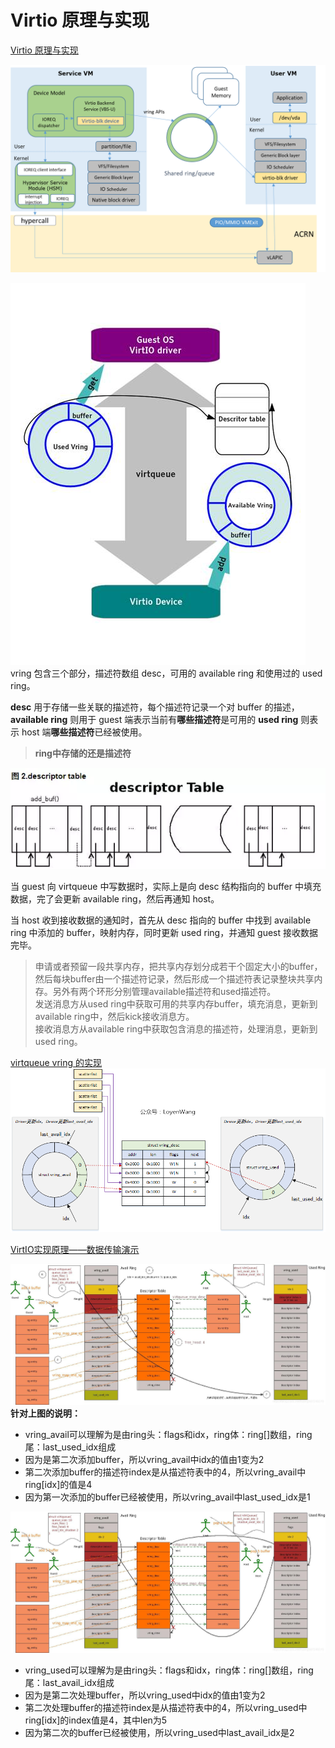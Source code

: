 # Virtio 原理与实现

[Virtio 原理与实现](https://zhuanlan.zhihu.com/p/639301753)

![Virtio-blk Architecture](Virtio-blk—Architecture.png)

![virtqueue实现](virtqueue实现.png)
vring 包含三个部分，描述符数组 desc，可用的 available ring 和使用过的 used ring。

**desc** 用于存储一些关联的描述符，每个描述符记录一个对 buffer 的描述，**available ring** 则用于 guest 端表示当前有**哪些描述符**是可用的
**used ring** 则表示 host 端**哪些描述符**已经被使用。

>**ring中存储的还是描述符**

![描述符表](描述符表.png)  

当 guest 向 virtqueue 中写数据时，实际上是向 desc 结构指向的 buffer 中填充数据，完了会更新 available ring，然后再通知 host。

当 host 收到接收数据的通知时，首先从 desc 指向的 buffer 中找到 available ring 中添加的 buffer，映射内存，同时更新 used ring，并通知 guest 接收数据完毕。

> 申请或者预留一段共享内存，把共享内存划分成若干个固定大小的buffer，然后每块buffer由一个描述符记录，然后形成一个描述符表记录整块共享内存。另外有两个环形分别管理available描述符和used描述符。  
> 发送消息方从used ring中获取可用的共享内存buffer，填充消息，更新到available ring中，然后kick接收消息方。  
> 接收消息方从available ring中获取包含消息的描述符，处理消息，更新到used ring。

[virtqueue vring 的实现](https://blog.lomot.cn/2022/08/virtio-virtqueue-struct/)
![vring结构](vring结构.png)

[VirtIO实现原理——数据传输演示](https://blog.csdn.net/huang987246510/article/details/103708461#_2)

![Guest第二次添加buffer](Guest第二次添加buffer.png)
**针对上图的说明：**

- vring_avail可以理解为是由ring头：flags和idx，ring体：ring[]数组，ring尾：last_used_idx组成
- 因为是第二次添加buffer，所以vring_avail中idx的值由1变为2
- 第二次添加buffer的描述符index是从描述符表中的4，所以vring_avail中ring[idx]的值是4
- 因为第一次添加的buffer已经被使用，所以vring_avail中last_used_idx是1

![Host第二次处理buffer](Host第二次处理buffer.png)

- vring_used可以理解为是由ring头：flags和idx，ring体：ring[]数组，ring尾：last_avail_idx组成
- 因为是第二次处理buffer，所以vring_used中idx的值由1变为2
- 第二次处理buffer的描述符index是从描述符表中的4，所以vring_used中ring[idx]的index值是4，其中len为5
- 因为第二次的buffer已经被使用，所以vring_used中last_avail_idx是2
